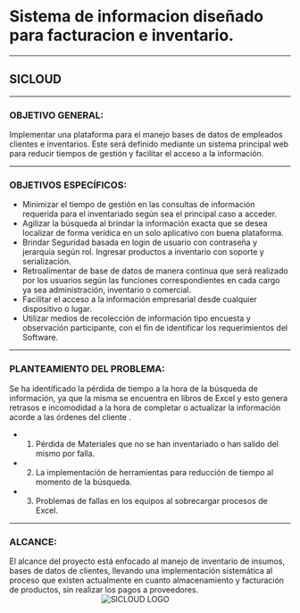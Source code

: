 # Sistema de informacion diseñado para facturacion e inventario.
---
##  SICLOUD
---
### OBJETIVO GENERAL:

Implementar una plataforma para el manejo bases de datos de empleados clientes e inventarios. Este será definido mediante un sistema principal web para reducir tiempos de gestión y facilitar el  acceso a la información.
 
 ---
### OBJETIVOS ESPECÍFICOS:
 
 - Minimizar el tiempo de gestión en las consultas de información requerida para el inventariado según sea el principal caso a acceder.
- Agilizar la búsqueda al brindar la información exacta que se desea localizar de forma verídica en un solo aplicativo con buena plataforma.
- Brindar Seguridad basada en login de usuario con contraseña y jerarquía según rol.
Ingresar productos a inventario con soporte y serialización.
- Retroalimentar de base de datos de manera continua que será realizado por los usuarios según las funciones correspondientes en cada cargo ya sea administración, inventario o comercial.
- Facilitar el acceso a la información empresarial desde cualquier dispositivo o lugar.
- Utilizar medios de recolección de información tipo encuesta y observación participante, con el fin de identificar los requerimientos del Software.


---
### PLANTEAMIENTO DEL PROBLEMA:

Se ha identificado la pérdida de tiempo a la hora de la búsqueda de información, ya que la misma se encuentra en libros de Excel y esto genera retrasos e incomodidad a la hora de completar o actualizar la información acorde a las órdenes del cliente .

- 1. Pérdida de Materiales que no se han inventariado o han salido del mismo por falla. 
- 2. La implementación de herramientas para reducción de  tiempo al momento de la búsqueda.
- 3. Problemas de fallas en los equipos al sobrecargar procesos de Excel.


---
### ALCANCE:

El alcance del proyecto está enfocado al manejo de inventario de insumos, bases de datos de clientes, llevando una implementación sistemática al proceso que existen actualmente en cuanto almacenamiento y facturación de productos, sin realizar los pagos a proveedores.
                                          ![SICLOUD LOGO  ](http://i65.tinypic.com/2u93n09.png) 

